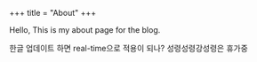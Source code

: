 +++
title = "About"
+++

Hello, This is my about page for the blog.



한글 업데이트 하면 real-time으로 적용이 되나?
성령성령강성령은 휴가중
